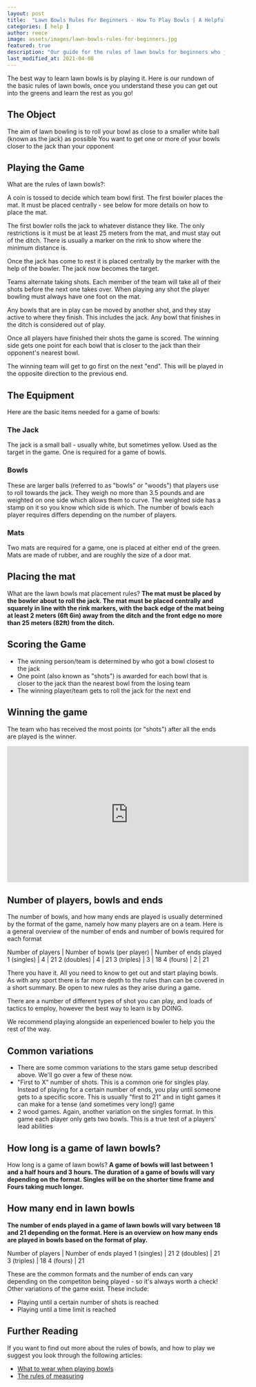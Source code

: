 ```yaml
---
layout: post
title:  "Lawn Bowls Rules For Beginners - How To Play Bowls | A Helpful Illustrated Guide"
categories: [ help ]
author: reece
image: assets/images/lawn-bowls-rules-for-beginners.jpg
featured: true
description: "Our guide for the rules of lawn bowls for beginners who just want the basics of lawn bowling, without any extra complication. Read our guide, get out on the greens and get playing."
last_modified_at: 2021-04-08
---
```


The best way to learn lawn bowls is by playing it. Here is our rundown of the basic rules of lawn bowls, once you understand these you can get out into the greens and learn the rest as you go!

## The Object

The aim of lawn bowling is to roll your bowl as close to a smaller white ball (known as the jack) as possible
You want to get one or more of your bowls closer to the jack than your opponent

## Playing the Game

What are the rules of lawn bowls?:

A coin is tossed to decide which team bowl first. The first bowler places the mat. It must be placed centrally - see below for more details on how to place the mat.

The first bowler rolls the jack to whatever distance they like. The only restrictions is it must be at least 25 meters from the mat, and must stay out of the ditch. There is usually a marker on the rink to show where the minimum distance is.

Once the jack has come to rest it is placed centrally by the marker with the help of the bowler. The jack now becomes the target.

Teams alternate taking shots. Each member of the team will take all of their shots before the next one takes over. When playing any shot the player bowling must always have one foot on the mat.

Any bowls that are in play can be moved by another shot, and they stay active to where they finish. This includes the jack. Any bowl that finishes in the ditch is considered out of play.

Once all players have finished their shots the game is scored. The winning side gets one point for each bowl that is closer to the jack than their opponent's nearest bowl.

The winning team will get to go first on the next "end". This will be played in the opposite direction to the previous end.

## The Equipment

Here are the basic items needed for a game of bowls:

### The Jack

The jack is a small ball - usually white, but sometimes yellow. Used as the target in the game. One is required for a game of bowls.

### Bowls

These are larger balls (referred to as "bowls" or "woods") that players use to roll towards the jack. They weigh no more than 3.5 pounds and are weighted on one side which allows them to curve. The weighted side has a stamp on it so you know which side is which. The number of bowls each player requires differs depending on the number of players. 

### Mats 

Two mats are required for a game, one is placed at either end of the green. Mats are made of rubber, and are roughly the size of a door mat.


## Placing the mat

What are the lawn bowls mat placement rules? **The mat must be placed by the bowler about to roll the jack. The mat must be placed centrally and squarely in line with the rink markers, with the back edge of the mat being at least 2 meters (6ft 6in) away from the ditch and the front edge no more than 25 meters (82ft) from the ditch.**


## Scoring the Game

* The winning person/team is determined by who got a bowl closest to the jack
* One point (also known as "shots") is awarded for each bowl that is closer to the jack than the nearest bowl from the losing team
* The winning player/team gets to roll the jack for the next end

## Winning the game

The team who has received the most points (or "shots") after all the ends are played is the winner. 

<iframe width="560" height="315" src="https://www.youtube.com/embed/4dtqei4K5Rw" frameborder="0" allow="accelerometer; autoplay; clipboard-write; encrypted-media; gyroscope; picture-in-picture" allowfullscreen></iframe>

## Number of players, bowls and ends

The number of bowls, and how many ends are played is usually determined by the format of the game, namely how many players are on a team. Here is a general overview of the number of ends and number of bowls required for each format

Number of players | Number of bowls (per player) | Number of ends played
1 (singles) | 4 | 21
2 (doubles) | 4 | 21
3 (triples) | 3 | 18
4 (fours) | 2 | 21


There you have it. All you need to know to get out and start playing bowls. As with any sport there is far more depth to the rules than can be covered in a short summary. Be open to new rules as they arise during a game.

There are a number of different types of shot you can play, and loads of tactics to employ, however the best way to learn is by DOING. 

We recommend playing alongside an experienced bowler to help you the rest of the way.

## Common variations

* There are some common variations to the stars game setup described above. We'll go over a few of these now.
* "First to X" number of shots. This is a common one for singles play. Instead of playing for a certain number of ends, you play until someone gets to a specific score. This is usually "first to 21" and in tight games it can make for a tense (and sometimes very long!) game
* 2 wood games. Again, another variation on the singles format. In this game each player only gets two bowls. This is a true test of a players' lead abilities

## How long is a game of lawn bowls?

How long is a game of lawn bowls? **A game of bowls will last between 1 and a half hours and 3 hours. The duration of a game of bowls will vary depending on the format. Singles will be on the shorter time frame and Fours taking much longer.**

## How many end in lawn bowls

**The number of ends played in a game of lawn bowls will vary between 18 and 21 depending on the format. Here is an overview on how many ends are played in bowls based on the format of play.**

Number of players | Number of ends played
1 (singles) | 21
2 (doubles) | 21
3 (triples) | 18
4 (fours) | 21

These are the common formats and the number of ends can vary depending on the competiton being played - so it's always worth a check! Other variations of the game exist. These include:

- Playing until a certain number of shots is reached
- Playing until a time limit is reached

## Further Reading

If you want to find out more about the rules of bowls, and how to play we suggest you look through the following articles:

* <a href="https://www.jackhighbowls.com/help/lawn-bowls-dress-code">What to wear when playing bowls</a>
* <a href="https://www.jackhighbowls.com/help/lawn-bowls-how-to-measure">The rules of measuring</a>
